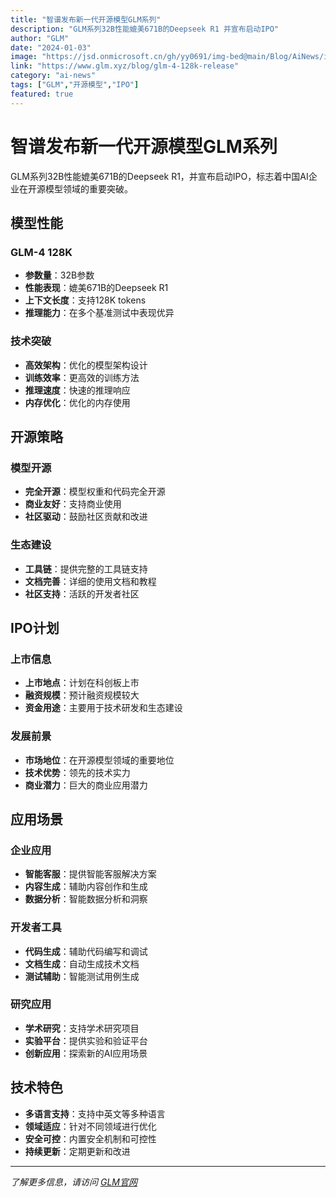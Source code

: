 ```yaml
---
title: "智谱发布新一代开源模型GLM系列"
description: "GLM系列32B性能媲美671B的Deepseek R1 并宣布启动IPO"
author: "GLM"
date: "2024-01-03"
image: "https://jsd.onmicrosoft.cn/gh/yy0691/img-bed@main/Blog/AiNews/img_v3_02lc_f36c76d5-3388-4a63-9635-abff8b395f4g.jpg"
link: "https://www.glm.xyz/blog/glm-4-128k-release"
category: "ai-news"
tags: ["GLM","开源模型","IPO"]
featured: true
---
```


# 智谱发布新一代开源模型GLM系列

GLM系列32B性能媲美671B的Deepseek R1，并宣布启动IPO，标志着中国AI企业在开源模型领域的重要突破。

## 模型性能

### GLM-4 128K
- **参数量**：32B参数
- **性能表现**：媲美671B的Deepseek R1
- **上下文长度**：支持128K tokens
- **推理能力**：在多个基准测试中表现优异

### 技术突破
- **高效架构**：优化的模型架构设计
- **训练效率**：更高效的训练方法
- **推理速度**：快速的推理响应
- **内存优化**：优化的内存使用

## 开源策略

### 模型开源
- **完全开源**：模型权重和代码完全开源
- **商业友好**：支持商业使用
- **社区驱动**：鼓励社区贡献和改进

### 生态建设
- **工具链**：提供完整的工具链支持
- **文档完善**：详细的使用文档和教程
- **社区支持**：活跃的开发者社区

## IPO计划

### 上市信息
- **上市地点**：计划在科创板上市
- **融资规模**：预计融资规模较大
- **资金用途**：主要用于技术研发和生态建设

### 发展前景
- **市场地位**：在开源模型领域的重要地位
- **技术优势**：领先的技术实力
- **商业潜力**：巨大的商业应用潜力

## 应用场景

### 企业应用
- **智能客服**：提供智能客服解决方案
- **内容生成**：辅助内容创作和生成
- **数据分析**：智能数据分析和洞察

### 开发者工具
- **代码生成**：辅助代码编写和调试
- **文档生成**：自动生成技术文档
- **测试辅助**：智能测试用例生成

### 研究应用
- **学术研究**：支持学术研究项目
- **实验平台**：提供实验和验证平台
- **创新应用**：探索新的AI应用场景

## 技术特色

- **多语言支持**：支持中英文等多种语言
- **领域适应**：针对不同领域进行优化
- **安全可控**：内置安全机制和可控性
- **持续更新**：定期更新和改进

---

*了解更多信息，请访问 [GLM官网](https://www.glm.xyz/blog/glm-4-128k-release)*